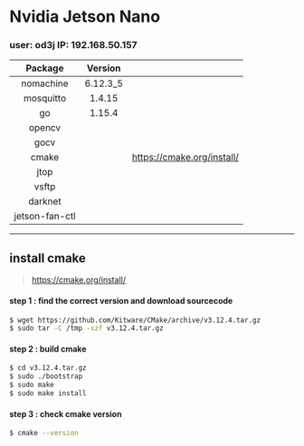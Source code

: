 Nvidia Jetson Nano
===
<h3>user: od3j  IP: 192.168.50.157</h3>

|Package       |Version |    |
|:------------:|:------:|:--:|
|nomachine     |6.12.3_5|		
|mosquitto     |1.4.15  |
|go            |1.15.4  |
|opencv        |		|
|gocv          |        |
|cmake         |		|https://cmake.org/install/|
|jtop          |		|
|vsftp         |		|
|darknet       |		|
|jetson-fan-ctl|		|


-----
install cmake 
-----
>https://cmake.org/install/
#### step 1 : find the correct version and download sourcecode

```bash
$ wget https://github.com/Kitware/CMake/archive/v3.12.4.tar.gz
$ sudo tar -C /tmp -xzf v3.12.4.tar.gz
```

#### step 2 : build cmake

```bash
$ cd v3.12.4.tar.gz
$ sudo ./bootstrap
$ sudo make
$ sudo make install
```
#### step 3 : check cmake version

```bash
$ cmake --version 
```
